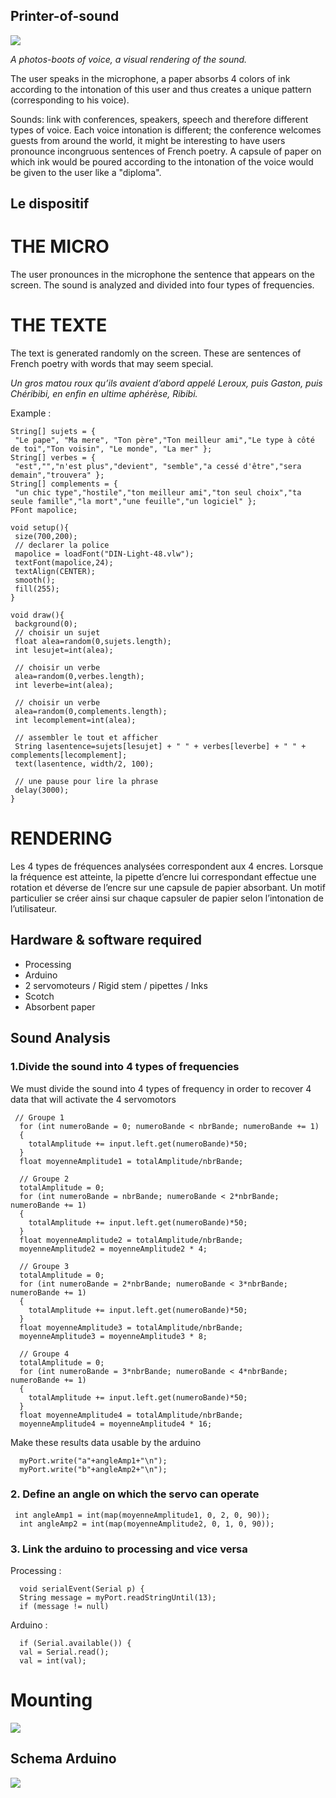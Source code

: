 ## Printer-of-sound

![](https://github.com/Mariejulie13/Imprimante-de-sons-/blob/master/assets/2.jpg)

*A photos-boots of voice, a visual rendering of the sound.*

The user speaks in the microphone, a paper absorbs 4 colors of ink according to the intonation of this user and thus creates a unique pattern (corresponding to his voice).

Sounds: link with conferences, speakers, speech and therefore different types of voice. Each voice intonation is different; the conference welcomes guests from around the world, it might be interesting to have users pronounce incongruous sentences of French poetry. A capsule of paper on which ink would be poured according to the intonation of the voice would be given to the user like a "diploma".

## Le dispositif

# THE MICRO
The user pronounces in the microphone the sentence that appears on the screen. The sound is analyzed and divided into four types of frequencies.

# THE TEXTE
The text is generated randomly on the screen. These are sentences of French poetry with words that may seem special.

*Un gros matou roux qu’ils avaient
d’abord appelé Leroux, puis Gaston,
puis Chéribibi, en enfin en ultime
aphérèse, Ribibi.*

Example :

```
String[] sujets = {
 "Le pape", "Ma mere", "Ton père","Ton meilleur ami","Le type à côté de toi","Ton voisin", "Le monde", "La mer" };
String[] verbes = {
 "est","","n'est plus","devient", "semble","a cessé d'être","sera demain","trouvera" };
String[] complements = {
 "un chic type","hostile","ton meilleur ami","ton seul choix","ta seule famille","la mort","une feuille","un logiciel" };
PFont mapolice;

void setup(){
 size(700,200);
 // declarer la police 
 mapolice = loadFont("DIN-Light-48.vlw"); 
 textFont(mapolice,24);
 textAlign(CENTER);
 smooth();
 fill(255);
}

void draw(){
 background(0);
 // choisir un sujet
 float alea=random(0,sujets.length);
 int lesujet=int(alea);

 // choisir un verbe
 alea=random(0,verbes.length);
 int leverbe=int(alea);

 // choisir un verbe
 alea=random(0,complements.length);
 int lecomplement=int(alea);
 
 // assembler le tout et afficher
 String lasentence=sujets[lesujet] + " " + verbes[leverbe] + " " + complements[lecomplement];
 text(lasentence, width/2, 100); 
 
 // une pause pour lire la phrase
 delay(3000);
}
```

# RENDERING 

Les 4 types de fréquences analysées correspondent aux 4 encres. Lorsque la fréquence est atteinte, la pipette d’encre lui correspondant effectue une rotation et déverse de l’encre sur une capsule de papier absorbant. Un motif particulier se créer ainsi sur chaque capsuler de papier selon l’intonation de l’utilisateur.

## Hardware & software required

* Processing 
* Arduino 
* 2 servomoteurs / Rigid stem / pipettes / Inks 
* Scotch
* Absorbent paper

## Sound Analysis

### 1.Divide the sound into 4 types of frequencies

We must divide the sound into 4 types of frequency in order to recover 4 data that will activate the 4 servomotors

```
 // Groupe 1
  for (int numeroBande = 0; numeroBande < nbrBande; numeroBande += 1)
  {
    totalAmplitude += input.left.get(numeroBande)*50;
  }
  float moyenneAmplitude1 = totalAmplitude/nbrBande;

  // Groupe 2
  totalAmplitude = 0;
  for (int numeroBande = nbrBande; numeroBande < 2*nbrBande; numeroBande += 1)
  {
    totalAmplitude += input.left.get(numeroBande)*50;
  }
  float moyenneAmplitude2 = totalAmplitude/nbrBande;
  moyenneAmplitude2 = moyenneAmplitude2 * 4;

  // Groupe 3
  totalAmplitude = 0;
  for (int numeroBande = 2*nbrBande; numeroBande < 3*nbrBande; numeroBande += 1)
  {
    totalAmplitude += input.left.get(numeroBande)*50;
  }
  float moyenneAmplitude3 = totalAmplitude/nbrBande;
  moyenneAmplitude3 = moyenneAmplitude3 * 8;

  // Groupe 4
  totalAmplitude = 0;
  for (int numeroBande = 3*nbrBande; numeroBande < 4*nbrBande; numeroBande += 1)
  {
    totalAmplitude += input.left.get(numeroBande)*50;
  }
  float moyenneAmplitude4 = totalAmplitude/nbrBande;
  moyenneAmplitude4 = moyenneAmplitude4 * 16;
```

Make these results data usable by the arduino

```
  myPort.write("a"+angleAmp1+"\n");
  myPort.write("b"+angleAmp2+"\n");

```

### 2. Define an angle on which the servo can operate

```
 int angleAmp1 = int(map(moyenneAmplitude1, 0, 2, 0, 90));
  int angleAmp2 = int(map(moyenneAmplitude2, 0, 1, 0, 90));
 ```
### 3. Link the arduino to processing and vice versa

Processing : 

```
  void serialEvent(Serial p) {
  String message = myPort.readStringUntil(13);
  if (message != null) 
```
  
  Arduino : 
  
  ```
    if (Serial.available()) {
    val = Serial.read();
    val = int(val);
  ```

# Mounting
![](https://github.com/Mariejulie13/Imprimante-de-sons-/blob/master/assets/3.jpg)

## Schema Arduino
![](https://github.com/Mariejulie13/Imprimante-de-sons-/blob/master/assets/2_servo_bb.jpg)

